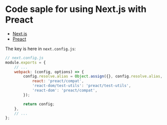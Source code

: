 # Code saple for using Next.js with Preact

* [Next.js](https://nextjs.org/)
* [Preact](https://preactjs.com/)

The key is here in `next.config.js`:

```js
// next.config.js
module.exports = {
    // ...
    webpack: (config, options) => {
        config.resolve.alias = Object.assign({}, config.resolve.alias, {
            react: 'preact/compat',
            'react-dom/test-utils': 'preact/test-utils',
            'react-dom': 'preact/compat',
        });

        return config;
    },
    // ...
};
```
